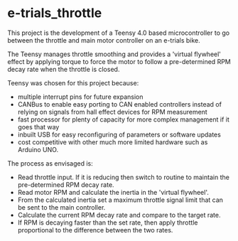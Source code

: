 # e-trials_throttle
This project is the development of a Teensy 4.0 based microcontroller to go between the throttle and main motor controller on an e-trials bike.

The Teensy manages throttle smoothing and provides a 'virtual flywheel' effect by applying torque to force the motor to follow a pre-determined RPM decay rate when the throttle is closed.

Teensy was chosen for this project because:
* multiple interrupt pins for future expansion
* CANBus to enable easy porting to CAN enabled controllers instead of relying on signals from hall effect devices for RPM measurement
* fast processor for plenty of capacity for more complex management if it goes that way
* inbuilt USB for easy reconfiguring of parameters or software updates
* cost competitive with other much more limited hardware such as Arduino UNO.

The process as envisaged is:
* Read throttle input. If it is reducing then switch to routine to maintain the pre-determined RPM decay rate.
* Read motor RPM and calculate the inertia in the 'virtual flywheel'.
* From the calculated inertia set a maximum throttle signal limit that can be sent to the main controller.
* Calculate the current RPM decay rate and compare to the target rate.
* If RPM is decaying faster than the set rate, then apply throttle proportional to the difference between the two rates.

